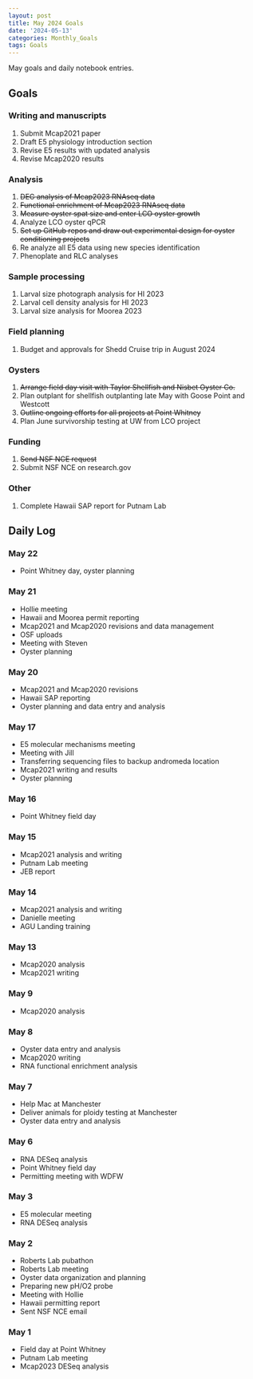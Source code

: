 ```yaml
---
layout: post
title: May 2024 Goals
date: '2024-05-13'
categories: Monthly_Goals
tags: Goals
---
```


May goals and daily notebook entries. 

## Goals  

### Writing and manuscripts 
              
1. Submit Mcap2021 paper
2. Draft E5 physiology introduction section 
3. Revise E5 results with updated analysis
3. Revise Mcap2020 results

### Analysis

1. ~~DEG analysis of Mcap2023 RNAseq data~~ 
2. ~~Functional enrichment of Mcap2023 RNAseq data~~
2. ~~Measure oyster spat size and enter LCO oyster growth~~
3. Analyze LCO oyster qPCR 
4. ~~Set up GitHub repos and draw out experimental design for oyster conditioning projects~~ 
5. Re analyze all E5 data using new species identification
6. Phenoplate and RLC analyses 

### Sample processing

1. Larval size photograph analysis for HI 2023 
2. Larval cell density analysis for HI 2023
3. Larval size analysis for Moorea 2023

### Field planning 

1. Budget and approvals for Shedd Cruise trip in August 2024

### Oysters 

1. ~~Arrange field day visit with Taylor Shellfish and Nisbet Oyster Co.~~
2. Plan outplant for shellfish outplanting late May with Goose Point and Westcott 
3. ~~Outline ongoing efforts for all projects at Point Whitney~~ 
4. Plan June survivorship testing at UW from LCO project

### Funding 

1. ~~Send NSF NCE request~~
2. Submit NSF NCE on research.gov

### Other

1. Complete Hawaii SAP report for Putnam Lab 

## **Daily Log**   

### May 22

- Point Whitney day, oyster planning

### May 21

- Hollie meeting 
- Hawaii and Moorea permit reporting 
- Mcap2021 and Mcap2020 revisions and data management 
- OSF uploads
- Meeting with Steven
- Oyster planning 
 
### May 20

- Mcap2021 and Mcap2020 revisions 
- Hawaii SAP reporting
- Oyster planning and data entry and analysis

### May 17

- E5 molecular mechanisms meeting
- Meeting with Jill
- Transferring sequencing files to backup andromeda location 
- Mcap2021 writing and results
- Oyster planning

### May 16

- Point Whitney field day

### May 15

- Mcap2021 analysis and writing
- Putnam Lab meeting 
- JEB report 

### May 14

- Mcap2021 analysis and writing
- Danielle meeting
- AGU Landing training

### May 13

- Mcap2020 analysis
- Mcap2021 writing

### May 9

- Mcap2020 analysis 

### May 8

- Oyster data entry and analysis
- Mcap2020 writing 
- RNA functional enrichment analysis

### May 7

- Help Mac at Manchester
- Deliver animals for ploidy testing at Manchester
- Oyster data entry and analysis

### May 6

- RNA DESeq analysis 
- Point Whitney field day
- Permitting meeting with WDFW 

### May 3

- E5 molecular meeting
- RNA DESeq analysis  

### May 2

- Roberts Lab pubathon 
- Roberts Lab meeting 
- Oyster data organization and planning 
- Preparing new pH/O2 probe 
- Meeting with Hollie 
- Hawaii permitting report
- Sent NSF NCE email 

### May 1

- Field day at Point Whitney 
- Putnam Lab meeting
- Mcap2023 DESeq analysis 
